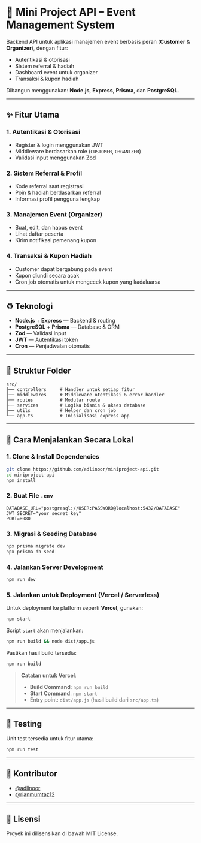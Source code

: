 # 🎯 Mini Project API – Event Management System

Backend API untuk aplikasi manajemen event berbasis peran (**Customer** & **Organizer**), dengan fitur:
- Autentikasi & otorisasi
- Sistem referral & hadiah
- Dashboard event untuk organizer
- Transaksi & kupon hadiah

Dibangun menggunakan: **Node.js**, **Express**, **Prisma**, dan **PostgreSQL**.

---

## ✨ Fitur Utama

### 1. Autentikasi & Otorisasi
- Register & login menggunakan JWT
- Middleware berdasarkan role (`CUSTOMER`, `ORGANIZER`)
- Validasi input menggunakan Zod

### 2. Sistem Referral & Profil
- Kode referral saat registrasi
- Poin & hadiah berdasarkan referral
- Informasi profil pengguna lengkap

### 3. Manajemen Event (Organizer)
- Buat, edit, dan hapus event
- Lihat daftar peserta
- Kirim notifikasi pemenang kupon

### 4. Transaksi & Kupon Hadiah
- Customer dapat bergabung pada event
- Kupon diundi secara acak
- Cron job otomatis untuk mengecek kupon yang kadaluarsa

---

## ⚙️ Teknologi

- **Node.js** + **Express** — Backend & routing
- **PostgreSQL** + **Prisma** — Database & ORM
- **Zod** — Validasi input
- **JWT** — Autentikasi token
- **Cron** — Penjadwalan otomatis

---

## 📁 Struktur Folder

```
src/
├── controllers     # Handler untuk setiap fitur
├── middlewares     # Middleware otentikasi & error handler
├── routes          # Modular route
├── services        # Logika bisnis & akses database
├── utils           # Helper dan cron job
└── app.ts          # Inisialisasi express app
```

---

## 🚀 Cara Menjalankan Secara Lokal

### 1. Clone & Install Dependencies
```bash
git clone https://github.com/adlinoor/miniproject-api.git
cd miniproject-api
npm install
```

### 2. Buat File `.env`
```env
DATABASE_URL="postgresql://USER:PASSWORD@localhost:5432/DATABASE"
JWT_SECRET="your_secret_key"
PORT=8080
```

### 3. Migrasi & Seeding Database
```bash
npx prisma migrate dev
npx prisma db seed
```

### 4. Jalankan Server Development
```bash
npm run dev
```

### 5. Jalankan untuk Deployment (Vercel / Serverless)
Untuk deployment ke platform seperti **Vercel**, gunakan:

```bash
npm start
```

Script `start` akan menjalankan:
```bash
npm run build && node dist/app.js
```

Pastikan hasil build tersedia:
```bash
npm run build
```

> **Catatan untuk Vercel**:
> - **Build Command**: `npm run build`
> - **Start Command**: `npm start`
> - Entry point: `dist/app.js` (hasil build dari `src/app.ts`)

---

## 🧪 Testing

Unit test tersedia untuk fitur utama:
```bash
npm run test
```

---

## 👤 Kontributor

- [@adlinoor](https://github.com/adlinoor)
- [@rianmumtaz12](https://github.com/rianmumtaz12)

---

## 📄 Lisensi

Proyek ini dilisensikan di bawah MIT License.
